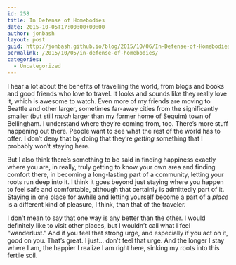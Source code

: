 ```yaml
---
id: 258
title: In Defense of Homebodies
date: 2015-10-05T17:00:00+00:00
author: jonbash
layout: post
guid: http://jonbash.github.io/blog/2015/10/06/In-Defense-of-Homebodies
permalink: /2015/10/05/in-defense-of-homebodies/
categories:
  - Uncategorized
---
```

<p>I hear a lot about the benefits of travelling the world, from blogs and books and good friends who love to travel. It looks and sounds like they really love it, which is awesome to watch. Even more of my friends are moving to Seattle and other larger, sometimes far-away cities from the significantly smaller (but still <em>much</em> larger than my former home of Sequim) town of Bellingham. I understand where they’re coming from, too. There’s more stuff happening out there. People want to see what the rest of the world has to offer. I don’t deny that by doing that they’re <em>getting</em> something that I probably won’t staying here.</p>

<p>But I also think there’s something to be said in finding happiness exactly where you are, in really, truly getting to know your own area and finding comfort there, in becoming a long-lasting part of a community, letting your roots run deep into it. I think it goes beyond just staying where you happen to feel safe and comfortable, although that certainly is admittedly part of it. Staying in one place for awhile and letting yourself become a part of a <em>place</em> is a different kind of pleasure, I think, than that of the traveler.</p>

<p>I don’t mean to say that one way is any better than the other. I would definitely like to visit other places, but I wouldn’t call what I feel “wanderlust.” And if you feel that strong urge, and especially if you act on it, good on you. That’s great. I just… don’t feel that urge. And the longer I stay where I am, the happier I realize I am right here, sinking my roots into this fertile soil.</p>